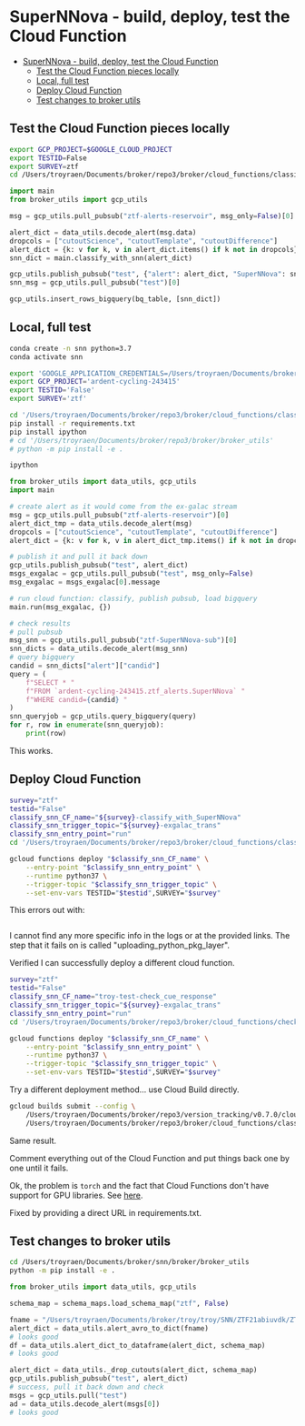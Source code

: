 # SuperNNova - build, deploy, test the Cloud Function<a name="supernnova---build-deploy-test-the-cloud-function"></a>

<!-- mdformat-toc start --slug=github --maxlevel=6 --minlevel=1 -->

- [SuperNNova - build, deploy, test the Cloud Function](#supernnova---build-deploy-test-the-cloud-function)
  - [Test the Cloud Function pieces locally](#test-the-cloud-function-pieces-locally)
  - [Local, full test](#local-full-test)
  - [Deploy Cloud Function](#deploy-cloud-function)
  - [Test changes to broker utils](#test-changes-to-broker-utils)

<!-- mdformat-toc end -->

## Test the Cloud Function pieces locally<a name="test-the-cloud-function-pieces-locally"></a>

```bash
export GCP_PROJECT=$GOOGLE_CLOUD_PROJECT
export TESTID=False
export SURVEY=ztf
cd /Users/troyraen/Documents/broker/repo3/broker/cloud_functions/classify_snn
```

```python
import main
from broker_utils import gcp_utils

msg = gcp_utils.pull_pubsub("ztf-alerts-reservoir", msg_only=False)[0]

alert_dict = data_utils.decode_alert(msg.data)
dropcols = ["cutoutScience", "cutoutTemplate", "cutoutDifference"]
alert_dict = {k: v for k, v in alert_dict.items() if k not in dropcols}
snn_dict = main.classify_with_snn(alert_dict)

gcp_utils.publish_pubsub("test", {"alert": alert_dict, "SuperNNova": snn_dict})
snn_msg = gcp_utils.pull_pubsub("test")[0]

gcp_utils.insert_rows_bigquery(bq_table, [snn_dict])
```

## Local, full test<a name="local-full-test"></a>

```bash
conda create -n snn python=3.7
conda activate snn

export 'GOOGLE_APPLICATION_CREDENTIALS=/Users/troyraen/Documents/broker/repo/GCP_auth_key.json'
export GCP_PROJECT='ardent-cycling-243415'
export TESTID='False'
export SURVEY='ztf'

cd '/Users/troyraen/Documents/broker/repo3/broker/cloud_functions/classify_snn'
pip install -r requirements.txt
pip install ipython
# cd '/Users/troyraen/Documents/broker/repo3/broker/broker_utils'
# python -m pip install -e .

ipython
```

```python
from broker_utils import data_utils, gcp_utils
import main

# create alert as it would come from the ex-galac stream
msg = gcp_utils.pull_pubsub("ztf-alerts-reservoir")[0]
alert_dict_tmp = data_utils.decode_alert(msg)
dropcols = ["cutoutScience", "cutoutTemplate", "cutoutDifference"]
alert_dict = {k: v for k, v in alert_dict_tmp.items() if k not in dropcols}

# publish it and pull it back down
gcp_utils.publish_pubsub("test", alert_dict)
msgs_exgalac = gcp_utils.pull_pubsub("test", msg_only=False)
msg_exgalac = msgs_exgalac[0].message

# run cloud function: classify, publish pubsub, load bigquery
main.run(msg_exgalac, {})

# check results
# pull pubsub
msg_snn = gcp_utils.pull_pubsub("ztf-SuperNNova-sub")[0]
snn_dicts = data_utils.decode_alert(msg_snn)
# query bigquery
candid = snn_dicts["alert"]["candid"]
query = (
    f"SELECT * "
    f"FROM `ardent-cycling-243415.ztf_alerts.SuperNNova` "
    f"WHERE candid={candid} "
)
snn_queryjob = gcp_utils.query_bigquery(query)
for r, row in enumerate(snn_queryjob):
    print(row)
```

This works.

## Deploy Cloud Function<a name="deploy-cloud-function"></a>

```bash
survey="ztf"
testid="False"
classify_snn_CF_name="${survey}-classify_with_SuperNNova"
classify_snn_trigger_topic="${survey}-exgalac_trans"
classify_snn_entry_point="run"
cd '/Users/troyraen/Documents/broker/repo3/broker/cloud_functions/classify_snn'

gcloud functions deploy "$classify_snn_CF_name" \
    --entry-point "$classify_snn_entry_point" \
    --runtime python37 \
    --trigger-topic "$classify_snn_trigger_topic" \
    --set-env-vars TESTID="$testid",SURVEY="$survey"
```

This errors out with:

```ERROR: (gcloud.functions.deploy) OperationError: code=3, message=Build failed: Build error details not available.Please check the logs at https://console.cloud.google.com/cloud-build/builds;region=us-central1/d782dfbb-285d-44aa-a164-040e48660089?project=591409139500. Please visit https://cloud.google.com/functions/docs/troubleshooting#build for in-depth troubleshooting documentation for build related errors.
```

I cannot find any more specific info in the logs or at the provided links. The step that
it fails on is called "uploading_python_pkg_layer".

Verified I can successfully deploy a different cloud function.

```bash
survey="ztf"
testid="False"
classify_snn_CF_name="troy-test-check_cue_response"
classify_snn_trigger_topic="${survey}-exgalac_trans"
classify_snn_entry_point="run"
cd '/Users/troyraen/Documents/broker/repo3/broker/cloud_functions/check_cue_response'

gcloud functions deploy "$classify_snn_CF_name" \
    --entry-point "$classify_snn_entry_point" \
    --runtime python37 \
    --trigger-topic "$classify_snn_trigger_topic" \
    --set-env-vars TESTID="$testid",SURVEY="$survey"
```

Try a different deployment method... use Cloud Build directly.

```bash
gcloud builds submit --config \
    /Users/troyraen/Documents/broker/repo3/version_tracking/v0.7.0/cloud_build.yaml \
    /Users/troyraen/Documents/broker/repo3/broker/cloud_functions/classify_snn
```

Same result.

Comment everything out of the Cloud Function and put things back one by one until it
fails.

Ok, the problem is `torch` and the fact that Cloud Functions don't have support for GPU
libraries. See
[here](https://stackoverflow.com/questions/55449313/google-cloud-function-python-3-7-requirements-txt-makes-deploy-fail).

Fixed by providing a direct URL in requirements.txt.

## Test changes to broker utils<a name="test-changes-to-broker-utils"></a>

```bash
cd /Users/troyraen/Documents/broker/snn/broker/broker_utils
python -m pip install -e .
```

```python
from broker_utils import data_utils, gcp_utils

schema_map = schema_maps.load_schema_map("ztf", False)

fname = "/Users/troyraen/Documents/broker/troy/troy/SNN/ZTF21abiuvdk/ZTF21abiuvdk.1707409520815015012.ztf_20210904_programid1.avro"
alert_dict = data_utils.alert_avro_to_dict(fname)
# looks good
df = data_utils.alert_dict_to_dataframe(alert_dict, schema_map)
# looks good

alert_dict = data_utils._drop_cutouts(alert_dict, schema_map)
gcp_utils.publish_pubsub("test", alert_dict)
# success, pull it back down and check
msgs = gcp_utils.pull("test")
ad = data_utils.decode_alert(msgs[0])
# looks good
```
